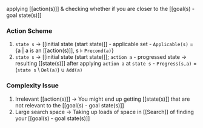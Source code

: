 applying [[action(s)]] & checking whether if you are closer to the [[goal(s) - goal state(s)]]

### Action Scheme
1. `state s` → [[initial state (start state)]]
			- applicable set
			    - `Applicable(s)` = {a | a is an [[action(s)]], s ⊧ `Precond(a)`}
2. `state s` → [[initial state (start state)]]; `action a`
			- progressed state → resulting [[state(s)]] after applying `action a` at `state s`
			    - `Progress(s,a)` = (`state s` \ `Del(a)`) ∪ `Add(a)`

### Complexity Issue
1. Irrelevant [[action(s)]] → You might end up getting [[state(s)]] that are not relevant to the [[goal(s) - goal state(s)]]
2. Large search space → Taking up loads of space in [[Search]] of finding your [[goal(s) - goal state(s)]]